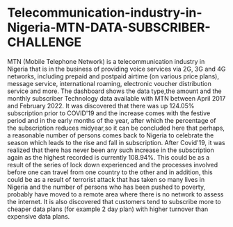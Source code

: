 # Telecommunication-industry-in-Nigeria-MTN-DATA-SUBSCRIBER-CHALLENGE
MTN (Mobile Telephone Network) is a telecommunication industry in Nigeria that is in the business of providing voice services 
via 2G, 3G and 4G networks, including prepaid and postpaid airtime (on various price plans), message service, 
international roaming, electronic voucher distribution service and more.
The dashboard shows the data type,the amount and the monthly subscriber Technology data available with MTN between April 2017 and February 2022.
It was discovered that there was up 124.05% subscription prior to COVID'19 and the increase comes with the festive period and in the early months of the year,
after which the percentage of the subscription reduces midyear,so it can be concluded here that perhaps, a reasonable number of persons comes back to Nigeria to celebrate the season 
which leads to the rise and fall in subscription.
After Covid'19, it was realized that there has never been any such increase in the subscription again as the highest recorded is currently 108.94%. 
This could be as a result of the series of lock down experienced and the processes involved before one can travel from one country to the other and 
in addition, this could be as a result of terrorist attack that has taken so many lives in Nigeria and the number of persons who has been pushed to poverty,
probably have moved to a remote area where there is no network to assess the internet.
It is also discovered that customers tend to subscribe more to cheaper data plans (for example 2 day plan) with higher turnover than expensive data plans. 

